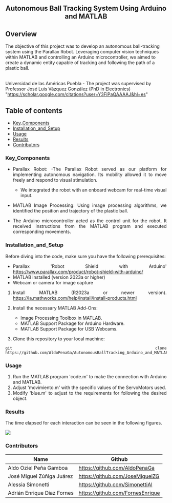 <p align="center">
  <h2 align="center">Autonomous Ball Tracking System Using Arduino and MATLAB</h2>

  <p align="justify">
    
## Overview
  
The objective of this project was to develop an autonomous ball-tracking system using the Parallax Robot. Leveraging computer vision techniques within MATLAB and controlling an Arduino microcontroller, we aimed to create a dynamic entity capable of tracking and following the path of a plastic ball.
	  
  <br>Universidad de las Américas Puebla - The project was supervised by Professor José Luis Vázquez González (PhD in Electronics) "https://scholar.google.com/citations?user=Y3FiPaQAAAAJ&hl=es" 
  </p>
</p>
<be>

## Table of contents
- [Key_Components](#Key_Components)
- [Installation_and_Setup](#Installation_and_Setup)
- [Usage](#Usage)
- [Results](#Results)
- [Contributors](#Contributors)


<div align= "justify">

### Key_Components

- Parallax Robot: 
	-The Parallax Robot served as our platform for implementing autonomous navigation. Its mobility allowed it to move freely and 		respond to visual 		stimulation.
	- We integrated the robot with an onboard webcam for real-time visual input.

- MATLAB Image Processing: Using image processing algorithms, we identified the position and trajectory of the plastic ball.

- The Arduino microcontroller acted as the control unit for the robot. It received instructions from the MATLAB program and executed corresponding movements.

### Installation_and_Setup

Before diving into the code, make sure you have the following prerequisites:

- Parallax 'Robot Shield with Arduino' https://www.parallax.com/product/robot-shield-with-arduino/
- MATLAB installed (version 2023a or higher)
- Webcam or camera for image capture


1. Install MATLAB (R2023a or newer version). https://la.mathworks.com/help/install/install-products.html

2. Install the necessary MATLAB Add-Ons:
   - Image Processing Toolbox in MATLAB. 
   - MATLAB Support Package for Arduino Hardware.
   - MATLAB Support Package for USB Webcams.

3. Clone this repository to your local machine:

```
git clone https://github.com/AldoPenaGa/AutonomousBallTracking_Arduino_and_MATLAB

```

### Usage

1. Run the MATLAB program 'code.m' to make the connection with Arduino and MATLAB.
2. Adjust 'movimiento.m' with the specific values of the ServoMotors used.
3. Modify 'blue.m' to adjust to the requirements for following the desired object.

### Results

The time elapsed for each interaction can be seen in the following figures. 

<img src="https://github.com/AldoPenaGa/AutonomousBallTracking_Arduino_and_MATLAB/blob/main/Try.gif">


### Contributors

| Name                          | Github                               |
|-------------------------------|--------------------------------------|
| Aldo Oziel Peña Gamboa        | https://github.com/AldoPenaGa        |
| José Miguel Zúñiga Juárez     | https://github.com/JoseMiguelZG      |
| Alessia Simonetti             | https://github.com/SimonettiAl       |
| Adrián Enrique Diaz Fornes    | https://github.com/FornesEnrique     |
